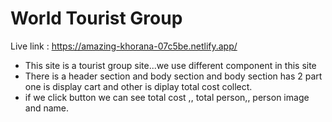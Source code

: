 # World Tourist Group

Live link : https://amazing-khorana-07c5be.netlify.app/

* This site is a tourist group site...we use different component in this site
* There is a header section and body section and body section has 2 part one is display cart and other is diplay total cost collect.
* if we click button we can see total cost ,, total person,, person image and name.
